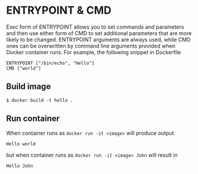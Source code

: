 # ENTRYPOINT & CMD
Exec form of ENTRYPOINT allows you to set commands and parameters and then use either form of CMD to set additional parameters that are more likely to be changed. ENTRYPOINT arguments are always used, while CMD ones can be overwritten by command line arguments provided when Docker container runs. For example, the following snippet in Dockerfile 


```
ENTRYPOINT ["/bin/echo", "Hello"]  
CMD ["world"]  
```

## Build image

```
$ docker build -t hello .
```

## Run container

When container runs as `docker run -it <image>` will produce output 

```
Hello world 
```
but when container runs as `docker run -it <image> John` will result in

```
Hello John
``` 

